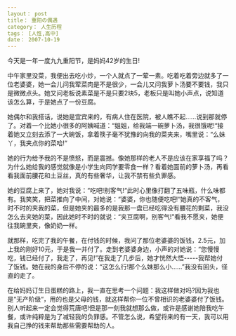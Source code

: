 ```yaml
---
layout： post
title： 重阳の偶遇
category： 人生历程 
tags： [人性,高中]
date： 2007-10-19
---
```

今天是一年一度九九重阳节，是妈妈42岁的生日! 
 
中午家里没菜，我便出去吃小炒，一个人就点了一荤一素。吃着吃着旁边就多了一位老婆婆，她一会儿问我荤菜肉是不是很少，一会儿又问我萝卜汤要不要钱，我只是微微点头。她又问老板说素菜是不是只要2块5，老板只是叫她小声点，说知道该怎么算，于是她点了一份豆腐。

她偶尔和我搭话，说她是宜宾来的，有病人住在医院，被人瞧不起……说到那就停了。对着一个比她小很多的阿姨喊道：“姐姐，给我端一碗萝卜汤，我很饿呢!“接着她又立刻去添了一大碗饭，拿着筷子毫不犹豫的向我的菜夹来，嘴里说：“么妹丫，我夹点你的菜哈!“

她的行为给予我的不是愤怒，而是震撼。像她那样的老人不是应该在家享福了吗？为什么她给我的感觉就像是小学生向同学要零食一样？看着她面前的萝卜汤，再看看我面前腰花和土豆丝，真的有些奢华，让我不禁有些负罪感。

她的豆腐上来了，她对我说：“吃吧!别客气!“此时心里像打翻了五味瓶，什么味都有。我笑笑，把菜推向了中间，对她说：“婆婆，你也随便吃吧!“她真的不客气，时不时的夹我的菜，但是她夹的最多的是我那一盘已经吃得没有腰花的剩菜，我没怎么去夹她的菜，因此她时不时的就说：“夹豆腐啊，别客气!”看我不愿夹，她便往我碗里夹，像奶奶一样。

就那样，吃完了我的午餐，在付钱的时候，我问了那位老婆婆的饭钱，2.5元，加上我的刚好10元，于是我一并付了。走到老婆婆身边，小声的对她说：“您慢慢吃，钱已经付了，我走了，再见!”在我走了几步后，她才恍然大悟-----我帮她付了饭钱。她在我的身后不停的说：“这怎么行!那个么妹那么小……”我没有回头，径直的走了。 

在给妈妈订生日蛋糕的路上，我一直在思考一个问题：我这样做对吗?因为我也是“无产阶级“，用的也是父母的钱，就这样帮你一位不曾相识的老婆婆付了饭钱。别人听起来一定会觉得荒唐吧!但是那一刻我就想那么做，或许是感谢她陪我吃午餐，或许纯粹是为了减轻我的负罪感。不管怎么说，希望将来的有一天，我可以用我自己挣的钱来帮助那些需要帮助的人。